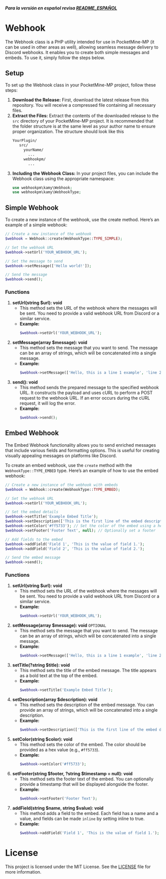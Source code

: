 ##### Para la versión en español revisa [README_ESPAÑOL](README_ES.md)

# Webhook
The Webhook class is a PHP utility intended for use in PocketMine-MP (it can be used in other areas as well), allowing seamless message delivery to Discord webhooks. It enables you to create both simple messages and embeds. To use it, simply follow the steps below.

## Setup
To set up the Webhook class in your PocketMine-MP project, follow these steps:
1. **Download the Release:** First, download the latest release from this repository. You will receive a compressed file containing all necessary files.
2. **Extract the Files:** Extract the contents of the downloaded release to the `src` directory of your PocketMine-MP project. It is recommended that the folder structure is at the same level as your author name to ensure proper organization. The structure should look like this
   ```scss
   YourPlugin/
      src/
        yourName/
          ...
        webhookpm/
          ...
   ```
3. **Including the Webhook Class:** In your project files, you can include the Webhook class using the appropriate namespace:
   ```php
   use webhookpm\kamy\Webhook;
   use webhookpm\kamy\WebhookType;
   ```

## Simple Webhook
To create a new instance of the webhook, use the create method. Here’s an example of a simple webhook:
```php
// Create a new instance of the webhook
$webhook = Webhook::create(WebhookType::TYPE_SIMPLE);

// Set the webhook URL
$webhook->setUrl('YOUR_WEBHOOK_URL');

// Set the message to send
$webhook->setMessage(['Hello world!']);

// Send the message
$webhook->send();
```
### Functions
1. **setUrl(string $url): void**
   - This method sets the URL of the webhook where the messages will be sent. You need to provide a valid webhook URL from Discord or a similar service.
   - **Example:**
     ```php
     $webhook->setUrl('YOUR_WEBHOOK_URL');
     ```
2. **setMessage(array $message): void**
   - This method sets the message that you want to send. The message can be an array of strings, which will be concatenated into a single message.
   - **Example:**
     ```php
     $webhook->setMessage(['Hello, this is a line 1 example', 'line 2 example']);
     ```
3. **send(): void**
   - This method sends the prepared message to the specified webhook URL. It constructs the payload and uses cURL to perform a POST request to the webhook URL. If an error occurs during the cURL request, it will log the error.
   - **Example:**
     ```php
     $webhook->send();
     ```

## Embed Webhook
The Embed Webhook functionality allows you to send enriched messages that include various fields and formatting options. This is useful for creating visually appealing messages on platforms like Discord.

To create an embed webhook, use the `create` method with the `WebhookType::TYPE_EMBED` type. Here’s an example of how to use the embed webhook:
```php
// Create a new instance of the webhook with embeds
$webhook = Webhook::create(WebhookType::TYPE_EMBED);

// Set the webhook URL
$webhook->setUrl('YOUR_WEBHOOK_URL');

// Set the embed details
$webhook->setTitle('Example Embed Title');
$webhook->setDescription(['This is the first line of the embed description.', 'This is the second line.']);
$webhook->setColor('#ff5733'); // Set the color of the embed using a hex value
$webhook->setFooter('Footer Text', null); // Optionally set a footer

// Add fields to the embed
$webhook->addField('Field 1', 'This is the value of field 1.');
$webhook->addField('Field 2', 'This is the value of field 2.');

// Send the embed message
$webhook->send();
```
### Functions
1. **setUrl(string $url): void**
   - This method sets the URL of the webhook where the messages will be sent. You need to provide a valid webhook URL from Discord or a similar service.
   - **Example:**
     ```php
     $webhook->setUrl('YOUR_WEBHOOK_URL');
     ```
3. **setMessage(array $message): void** `OPTIONAL`
   - This method sets the message that you want to send. The message can be an array of strings, which will be concatenated into a single message.
   - **Example:**
     ```php
     $webhook->setMessage(['Hello, this is a line 1 example', 'line 2 example']);
     ```
4. **setTitle(?string $title): void**
   - This method sets the title of the embed message. The title appears as a bold text at the top of the embed.
   - **Example:**
     ```php
     $webhook->setTitle('Example Embed Title');
     ```
5. **setDescription(array $description): void**
   - This method sets the description of the embed message. You can provide an array of strings, which will be concatenated into a single description.
   - **Example:**
     ```php
     $webhook->setDescription(['This is the first line of the embed description.', 'This is the second line.']);
     ```
6. **setColor(string $color): void**
   - This method sets the color of the embed. The color should be provided as a hex value (e.g., `#ff5733`).
   - **Example:**
     ```php
     $webhook->setColor('#ff5733');
     ```
7. **setFooter(string $footer, ?string $timestamp = null): void**
   - This method sets the footer text of the embed. You can optionally provide a timestamp that will be displayed alongside the footer.
   - **Example:**
     ```php
     $webhook->setFooter('Footer Text');
     ```
8. **addField(string $name, string $value): void**
   - This method adds a field to the embed. Each field has a name and a value, and fields can be made `inline` by setting inline to true.
   - **Example:**
     ```php
     $webhook->addField('Field 1', 'This is the value of field 1.');
     ```

# License
This project is licensed under the MIT License. See the [LICENSE](LICENSE) file for more information.
